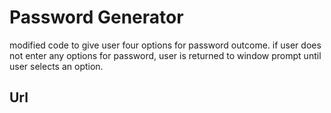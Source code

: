 # Password Generator

modified code to give user four options for password outcome.
if user does not enter any options for password, user is returned to window prompt until user selects an option.

## Url

